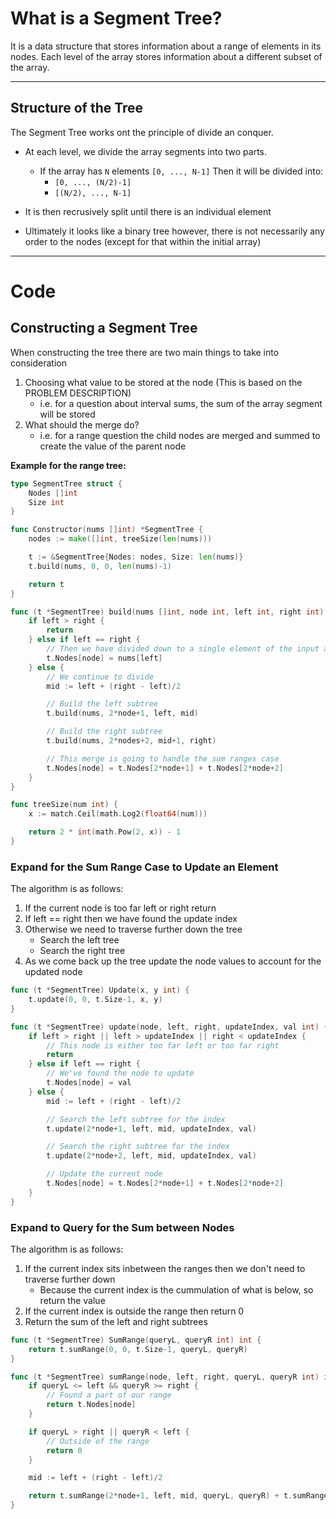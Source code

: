 # What is a Segment Tree?
It is a data structure that stores information about a range of elements in its nodes.
Each level of the array stores information about a different subset of the array.

---

## Structure of the Tree
The Segment Tree works ont the principle of divide an conquer.
- At each level, we divide the array segments into two parts.
    - If the array has `N` elements `[0, ..., N-1]` Then it will be divided into:
        - `[0, ..., (N/2)-1]`
        - `[(N/2), ..., N-1]`

- It is then recrusively split until there is an individual element
- Ultimately it looks like a binary tree however, there is not necessarily any order to the nodes (except for that within the initial array)

---

# Code

## Constructing a Segment Tree
When constructing the tree there are two main things to take into consideration
1. Choosing what value to be stored at the node (This is based on the PROBLEM DESCRIPTION)
    - i.e. for a question about interval sums, the sum of the array segment will be stored
2. What should the merge do?
    - i.e. for a range question the child nodes are merged and summed to create the value of the parent node

**Example for the range tree:**
```Go
type SegmentTree struct {
    Nodes []int
    Size int
}

func Constructor(nums []int) *SegmentTree {
    nodes := make([]int, treeSize(len(nums)))

    t := &SegmentTree{Nodes: nodes, Size: len(nums)}
    t.build(nums, 0, 0, len(nums)-1)

    return t
}

func (t *SegmentTree) build(nums []int, node int, left int, right int) {
    if left > right {
        return
    } else if left == right {
        // Then we have divided down to a single element of the input array
        t.Nodes[node] = nums[left]
    } else {
        // We continue to divide
        mid := left + (right - left)/2

        // Build the left subtree
        t.build(nums, 2*node+1, left, mid)

        // Build the right subtree
        t.build(nums, 2*nodes+2, mid+1, right)

        // This merge is going to handle the sum ranges case
        t.Nodes[node] = t.Nodes[2*node+1] + t.Nodes[2*node+2]
    }
}

func treeSize(num int) {
    x := match.Ceil(math.Log2(float64(num)))

    return 2 * int(math.Pow(2, x)) - 1
}
```

### Expand for the Sum Range Case to Update an Element
The algorithm is as follows:
1. If the current node is too far left or right return
2. If left == right then we have found the update index
3. Otherwise we need to traverse further down the tree
    - Search the left tree
    - Search the right tree
4. As we come back up the tree update the node values to account for the updated node
``` Go
func (t *SegmentTree) Update(x, y int) {
    t.update(0, 0, t.Size-1, x, y)
}

func (t *SegmentTree) update(node, left, right, updateIndex, val int) {
    if left > right || left > updateIndex || right < updateIndex {
        // This node is either too far left or too far right
        return
    } else if left == right {
        // We've found the node to update
        t.Nodes[node] = val
    } else {
        mid := left + (right - left)/2

        // Search the left subtree for the index
        t.update(2*node+1, left, mid, updateIndex, val)

        // Search the right subtree for the index
        t.update(2*node+2, left, mid, updateIndex, val)

        // Update the current node
        t.Nodes[node] = t.Nodes[2*node+1] + t.Nodes[2*node+2]
    }
}
```

### Expand to Query for the Sum between Nodes
The algorithm is as follows:
1. If the current index sits inbetween the ranges then we don't need to traverse further down
    - Because the current index is the cummulation of what is below, so return the value
2. If the current index is outside the range then return 0
3. Return the sum of the left and right subtrees
``` Go
func (t *SegmentTree) SumRange(queryL, queryR int) int {
    return t.sumRange(0, 0, t.Size-1, queryL, queryR)
}

func (t *SegmentTree) sumRange(node, left, right, queryL, queryR int) int {
    if queryL <= left && queryR >= right {
        // Found a part of our range
        return t.Nodes[node]
    }

    if queryL > right || queryR < left {
        // Outside of the range
        return 0
    }

    mid := left + (right - left)/2

    return t.sumRange(2*node+1, left, mid, queryL, queryR) + t.sumRange(2*node+2, mid+1, right, queryL, queryR)
}
```
